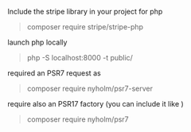 
Include the stripe library in your project for php 

 > composer require stripe/stripe-php


launch php locally

> php -S localhost:8000 -t public/


required an PSR7 request as 

> composer require nyholm/psr7-server

require also an PSR17 factory (you can include it like )

> composer require nyholm/psr7



